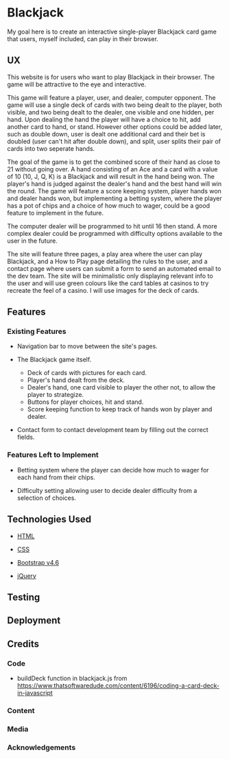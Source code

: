 # Blackjack

My goal here is to create an interactive single-player Blackjack card game that users, myself included, can play in their browser.

## UX

This website is for users who want to play Blackjack in their browser. The game will be attractive to the eye and interactive. 

This game will feature a player, user, and dealer,
computer opponent. The game will use a single deck of cards with two being dealt to the player, both visible, and two being dealt to the dealer, one visible and one hidden, per hand.
Upon dealing the hand the player will have a choice to hit, add another card to hand, or stand. However other options could be added later, such as double down, user is dealt one
additional card and their bet is doubled (user can't hit after double down), and split, user splits their pair of cards into two seperate hands.

The goal of the game is to get the combined score of their hand as close to 21 without going over. A hand consisting of an Ace and a card with a value of 10 (10, J, Q, K) is
a Blackjack and will result in the hand being won. The player's hand is judged against the dealer's hand and the best hand will win the round. The game will feature
a score keeping system, player hands won and dealer hands won, 
but implementing a betting system, where the player has a pot of chips and a choice of how much to wager, could be a good feature to implement in the future.

The computer dealer will be programmed to hit until 16 then stand. A more complex dealer could be programmed with difficulty options available to the user in the future.

The site will feature three pages, a play area where the user can play Blackjack, and a How to Play page detailing the rules to the user, and a contact page where users can
submit a form to send an automated email to the dev team. The site will be minimalistic only displaying relevant info to the user and will use green colours like the card
tables at casinos to try recreate the feel of a casino. I will use images for the deck of cards.

## Features

### Existing Features

- Navigation bar to move between the site's pages.

- The Blackjack game itself.
    - Deck of cards with pictures for each card.
    - Player's hand dealt from the deck.
    - Dealer's hand, one card visible to player the other not, to allow the player to strategize.
    - Buttons for player choices, hit and stand.
    - Score keeping function to keep track of hands won by player and dealer.

- Contact form to contact development team by filling out the correct fields.

### Features Left to Implement

- Betting system where the player can decide how much to wager for each hand from their chips.

- Difficulty setting allowing user to decide dealer difficulty from a selection of choices.

## Technologies Used

- [HTML](https://en.wikipedia.org/wiki/HTML)

- [CSS](https://en.wikipedia.org/wiki/CSS)

- [Bootstrap v4.6](https://getbootstrap.com/)

- [jQuery](https://jquery.com/)

## Testing

## Deployment

## Credits

### Code

- buildDeck function in blackjack.js from https://www.thatsoftwaredude.com/content/6196/coding-a-card-deck-in-javascript

### Content

### Media

### Acknowledgements